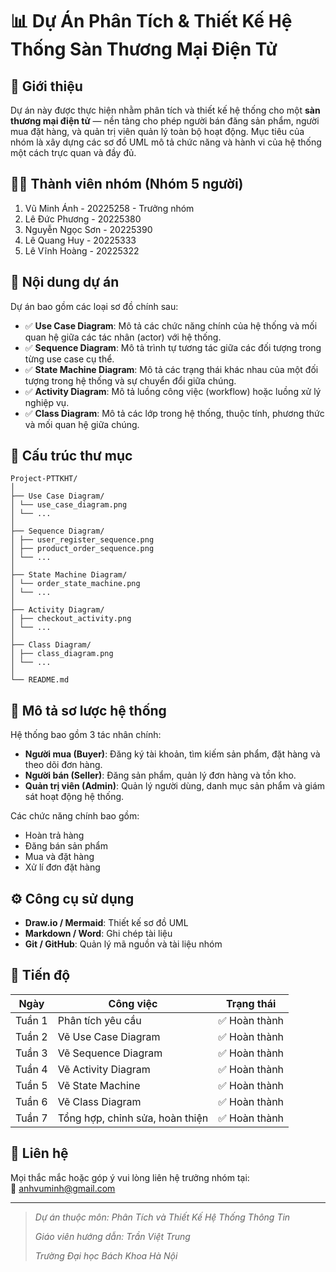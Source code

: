 # 📊 Dự Án Phân Tích & Thiết Kế Hệ Thống Sàn Thương Mại Điện Tử

## 🧩 Giới thiệu

Dự án này được thực hiện nhằm phân tích và thiết kế hệ thống cho một **sàn thương mại điện tử** — nền tảng cho phép người bán đăng sản phẩm, người mua đặt hàng, và quản trị viên quản lý toàn bộ hoạt động. Mục tiêu của nhóm là xây dựng các sơ đồ UML mô tả chức năng và hành vi của hệ thống một cách trực quan và đầy đủ.

## 👨‍💻 Thành viên nhóm (Nhóm 5 người)

1. Vũ Minh Ánh - 20225258 - Trưởng nhóm
2. Lê Đức Phương - 20225380
3. Nguyễn Ngọc Sơn - 20225390
4. Lê Quang Huy - 20225333
5. Lê Vĩnh Hoàng - 20225322

## 📌 Nội dung dự án

Dự án bao gồm các loại sơ đồ chính sau:

- ✅ **Use Case Diagram**: Mô tả các chức năng chính của hệ thống và mối quan hệ giữa các tác nhân (actor) với hệ thống.
- ✅ **Sequence Diagram**: Mô tả trình tự tương tác giữa các đối tượng trong từng use case cụ thể.
- ✅ **State Machine Diagram**: Mô tả các trạng thái khác nhau của một đối tượng trong hệ thống và sự chuyển đổi giữa chúng.
- ✅ **Activity Diagram**: Mô tả luồng công việc (workflow) hoặc luồng xử lý nghiệp vụ.
- ✅ **Class Diagram**: Mô tả các lớp trong hệ thống, thuộc tính, phương thức và mối quan hệ giữa chúng.

## 📂 Cấu trúc thư mục

    Project-PTTKHT/
    │
    ├── Use Case Diagram/
    │ └── use_case_diagram.png
    │ └── ...
    │
    ├── Sequence Diagram/
    │ ├── user_register_sequence.png
    │ ├── product_order_sequence.png
    │ └── ...
    │
    ├── State Machine Diagram/
    │ └── order_state_machine.png
    │ └── ...
    │
    ├── Activity Diagram/
    │ ├── checkout_activity.png
    │ └── ...
    │
    ├── Class Diagram/
    │ ├── class_diagram.png
    │ └── ...
    │
    └── README.md


## 📖 Mô tả sơ lược hệ thống

Hệ thống bao gồm 3 tác nhân chính:

- **Người mua (Buyer)**: Đăng ký tài khoản, tìm kiếm sản phẩm, đặt hàng và theo dõi đơn hàng.
- **Người bán (Seller)**: Đăng sản phẩm, quản lý đơn hàng và tồn kho.
- **Quản trị viên (Admin)**: Quản lý người dùng, danh mục sản phẩm và giám sát hoạt động hệ thống.

Các chức năng chính bao gồm:

- Hoàn trả hàng 
- Đăng bán sản phẩm 
- Mua và đặt hàng 
- Xử lí đơn đặt hàng 

## ⚙️ Công cụ sử dụng

- **Draw.io / Mermaid**: Thiết kế sơ đồ UML
- **Markdown / Word**: Ghi chép tài liệu
- **Git / GitHub**: Quản lý mã nguồn và tài liệu nhóm

## 📅 Tiến độ

| Ngày       | Công việc                       | Trạng thái   |
|------------|----------------------------------|--------------|
| Tuần 1     | Phân tích yêu cầu                | ✅ Hoàn thành |
| Tuần 2     | Vẽ Use Case Diagram              | ✅ Hoàn thành |
| Tuần 3     | Vẽ Sequence Diagram              | ✅ Hoàn thành |
| Tuần 4     | Vẽ Activity Diagram              | ✅ Hoàn thành |
| Tuần 5     | Vẽ State Machine                 | ✅ Hoàn thành |
| Tuần 6     | Vẽ Class Diagram                 | ✅ Hoàn thành |
| Tuần 7     | Tổng hợp, chỉnh sửa, hoàn thiện  | ✅ Hoàn thành |

## 📎 Liên hệ

Mọi thắc mắc hoặc góp ý vui lòng liên hệ trưởng nhóm tại:  
📧 anhvuminh@gmail.com

---

> *Dự án thuộc môn: Phân Tích và Thiết Kế Hệ Thống Thông Tin*
> 
> *Giáo viên hướng dẫn: Trần Việt Trung*
> 
> *Trường Đại học Bách Khoa Hà Nội*

